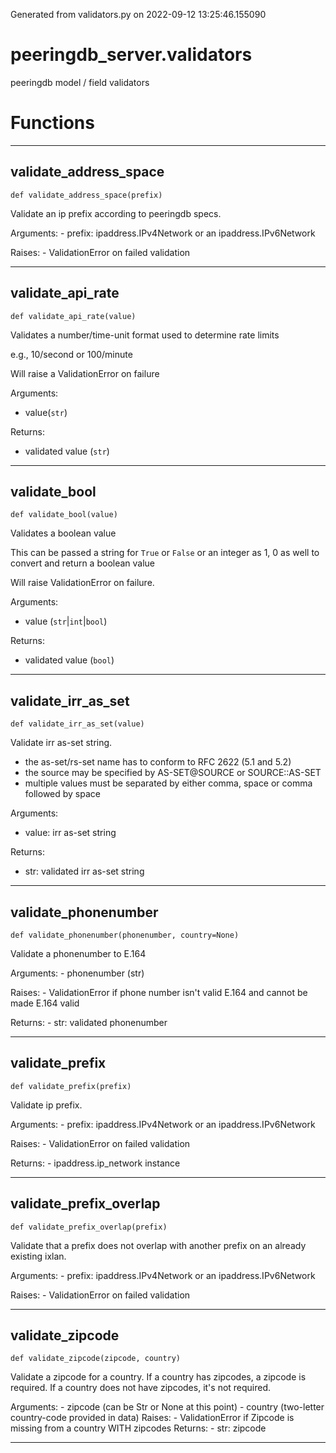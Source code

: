 Generated from validators.py on 2022-09-12 13:25:46.155090

# peeringdb_server.validators

peeringdb model / field validators

# Functions
---

## validate_address_space
`def validate_address_space(prefix)`

Validate an ip prefix according to peeringdb specs.

Arguments:
    - prefix: ipaddress.IPv4Network or an ipaddress.IPv6Network

Raises:
    - ValidationError on failed validation

---
## validate_api_rate
`def validate_api_rate(value)`

Validates a number/time-unit format used to determine rate limits

e.g., 10/second or 100/minute

Will raise a ValidationError on failure

Arguments:

- value(`str`)

Returns:

- validated value (`str`)

---
## validate_bool
`def validate_bool(value)`

Validates a boolean value

This can be passed a string for `True` or `False` or an integer as 1, 0 as well
to convert and return a boolean value

Will raise ValidationError on failure.

Arguments:

- value (`str`|`int`|`bool`)

Returns:

- validated value (`bool`)

---
## validate_irr_as_set
`def validate_irr_as_set(value)`

Validate irr as-set string.

- the as-set/rs-set name has to conform to RFC 2622 (5.1 and 5.2)
- the source may be specified by AS-SET@SOURCE or SOURCE::AS-SET
- multiple values must be separated by either comma, space or comma followed by space

Arguments:

- value: irr as-set string

Returns:

- str: validated irr as-set string

---
## validate_phonenumber
`def validate_phonenumber(phonenumber, country=None)`

Validate a phonenumber to E.164

Arguments:
    - phonenumber (str)

Raises:
    - ValidationError if phone number isn't valid E.164 and cannot
    be made E.164 valid

Returns:
    - str: validated phonenumber

---
## validate_prefix
`def validate_prefix(prefix)`

Validate ip prefix.

Arguments:
    - prefix: ipaddress.IPv4Network or an ipaddress.IPv6Network

Raises:
    - ValidationError on failed validation

Returns:
    - ipaddress.ip_network instance

---
## validate_prefix_overlap
`def validate_prefix_overlap(prefix)`

Validate that a prefix does not overlap with another prefix
on an already existing ixlan.

Arguments:
    - prefix: ipaddress.IPv4Network or an ipaddress.IPv6Network

Raises:
    - ValidationError on failed validation

---
## validate_zipcode
`def validate_zipcode(zipcode, country)`

Validate a zipcode for a country. If a country has zipcodes, a zipcode
is required. If a country does not have zipcodes, it's not required.


Arguments:
    - zipcode (can be Str or None at this point)
    - country (two-letter country-code provided in data)
Raises:
    - ValidationError if Zipcode is missing from a country WITH
    zipcodes
Returns:
    - str: zipcode

---
